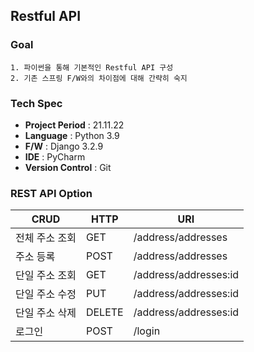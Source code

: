 ## Restful API

### Goal

```text
1. 파이썬을 통해 기본적인 Restful API 구성
2. 기존 스프링 F/W와의 차이점에 대해 간략히 숙지
```

### Tech Spec

- **Project Period** : 21.11.22
- **Language** : Python 3.9
- **F/W** : Django 3.2.9
- **IDE** : PyCharm
- **Version Control** : Git

### REST API Option

|CRUD|HTTP|URI|
|------|---|---|
|전체 주소 조회|GET|/address/addresses|
|주소 등록|POST|/address/addresses|
|단일 주소 조회|GET|/address/addresses:id|
|단일 주소 수정|PUT|/address/addresses:id|
|단일 주소 삭제|DELETE|/address/addresses:id|
|로그인|POST|/login|


